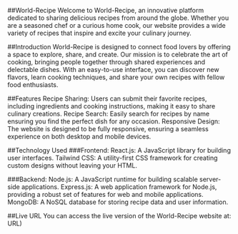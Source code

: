 ##World-Recipe
Welcome to World-Recipe, an innovative platform dedicated to sharing delicious recipes from around the globe. Whether you are a seasoned chef or a curious home cook, our website provides a wide variety of recipes that inspire and excite your culinary journey.

##Introduction
World-Recipe is designed to connect food lovers by offering a space to explore, share, and create. Our mission is to celebrate the art of cooking, bringing people together through shared experiences and delectable dishes. With an easy-to-use interface, you can discover new flavors, learn cooking techniques, and share your own recipes with fellow food enthusiasts.

##Features
Recipe Sharing: Users can submit their favorite recipes, including ingredients and cooking instructions, making it easy to share culinary creations.
Recipe Search: Easily search for recipes by name ensuring you find the perfect dish for any occasion.
Responsive Design: The website is designed to be fully responsive, ensuring a seamless experience on both desktop and mobile devices.

##Technology Used
###Frontend:
React.js: A JavaScript library for building user interfaces.
Tailwind CSS: A utility-first CSS framework for creating custom designs without leaving your HTML.

###Backend:
Node.js: A JavaScript runtime for building scalable server-side applications.
Express.js: A web application framework for Node.js, providing a robust set of features for web and mobile applications.
MongoDB: A NoSQL database for storing recipe data and user information.

##Live URL
You can access the live version of the World-Recipe website at: URL)

